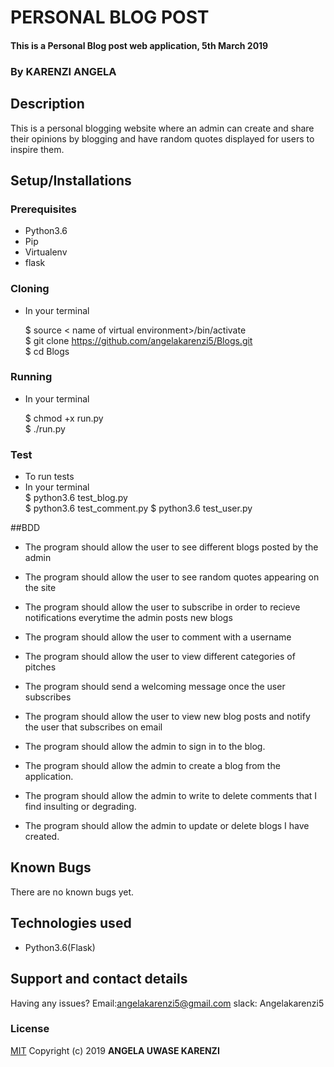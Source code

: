 # PERSONAL BLOG POST
#### This is a Personal Blog post web application, 5th March 2019

### By **KARENZI ANGELA**
##  Description
This is a personal blogging website where an admin can create and share their opinions by blogging and have random quotes displayed for users to inspire them.
## Setup/Installations

### Prerequisites
* Python3.6
* Pip
* Virtualenv
* flask

### Cloning
* In your terminal <br>

    $ source < name of virtual environment>/bin/activate<br>
    $ git clone https://github.com/angelakarenzi5/Blogs.git<br>
    $ cd Blogs

### Running
 * In your terminal<br>

     $ chmod +x run.py<br>
     $ ./run.py

### Test
* To run tests
* In your terminal<br>
  $ python3.6 test_blog.py<br>
  $ python3.6 test_comment.py
  $ python3.6 test_user.py


##BDD
* The program should allow the user to see different blogs posted by the admin
* The program should allow the user to see random quotes appearing on the site 
* The program should allow the user to subscribe in order to recieve notifications everytime the admin posts new blogs
* The program should allow the user to comment with a username
* The program should allow the user to view different categories of pitches
* The program should send a welcoming message once the user subscribes 
* The program should allow the user to view new blog posts and notify the user that subscribes on email


* The program should allow the admin to sign in to the blog.
* The program should allow the admin to create a blog from the application.
* The program should allow the admin to write to delete comments that I find insulting or degrading.
* The program should allow the admin to update or delete blogs I have created.

## Known Bugs

There are no known bugs yet.

## Technologies used

* Python3.6(Flask)

## Support and contact details

Having any issues?
Email:angelakarenzi5@gmail.com
slack: Angelakarenzi5

### License

[MIT](https://choosealicense.com/licenses/mit/)
Copyright (c) 2019 **ANGELA UWASE KARENZI**